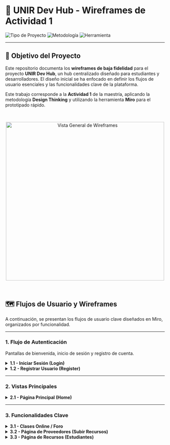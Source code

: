 # 🚀 UNIR Dev Hub - Wireframes de Actividad 1

![Tipo de Proyecto](https://img.shields.io/badge/Tipo-Proyecto_Acad%C3%A9mico-0073A8)
![Metodología](https://img.shields.io/badge/Metodolog%C3%ADa-Design_Thinking-blue)
![Herramienta](https://img.shields.io/badge/Herramienta-Miro-orange)

---

## 🎯 Objetivo del Proyecto

Este repositorio documenta los **wireframes de baja fidelidad** para el proyecto **UNIR Dev Hub**, un hub centralizado diseñado para estudiantes y desarrolladores. El diseño inicial se ha enfocado en definir los flujos de usuario esenciales y las funcionalidades clave de la plataforma.

Este trabajo corresponde a la **Actividad 1** de la maestría, aplicando la metodología **Design Thinking** y utilizando la herramienta **Miro** para el prototipado rápido.

<br>
<p align="center">
  <img width="500" alt="Vista General de Wireframes" src="https://github.com/user-attachments/assets/16cba5e9-7ead-423d-be79-d79d54161df0" />
</p>
<br>

## 🗺️ Flujos de Usuario y Wireframes

A continuación, se presentan los flujos de usuario clave diseñados en Miro, organizados por funcionalidad.

---

### 1. Flujo de Autenticación
Pantallas de bienvenida, inicio de sesión y registro de cuenta.

<details>
  <summary><strong>1.1 - Iniciar Sesión (Login)</strong></summary>
  <br>
  <img width="800" alt="1 -Login" src="https://github.com/user-attachments/assets/b2c381c6-3699-4c54-8991-9e0e0fdc7ae3" />
</details>

<details>
  <summary><strong>1.2 - Registrar Usuario (Register)</strong></summary>
  <br>
  <img width="800" alt="2 -Registro" src="https://github.com/user-attachments/assets/200d524a-4b09-4ddb-ad07-97a1819163b6" />
</details>

---

### 2. Vistas Principales

<details>
  <summary><strong>2.1 - Página Principal (Home)</strong></summary>
  <br>
  <p>Vista principal de la plataforma una vez que el usuario ha iniciado sesión.</p>
  <img width="800" alt="3 -Inicio" src="https://github.com/user-attachments/assets/0adb53c2-c840-4357-847c-e99d7cf87b02" />
</details>

---

### 3. Funcionalidades Clave

<details>
  <summary><strong>3.1 - Clases Online / Foro</strong></summary>
  <br>
  <p>Muestra una transmisión en vivo (clase) junto con un chat interactivo para los estudiantes.</p>
  <img width="800" alt="4- Foro" src="https://github.com/user-attachments/assets/4cbd4825-a7e3-4f05-bba6-3151ff5d5ffc" />
</details>

<details>
  <summary><strong>3.2 - Página de Proveedores (Subir Recursos)</strong></summary>
  <br>
  <p>Formulario diseñado para que los proveedores o usuarios con permisos puedan subir nuevos recursos a la plataforma.</p>
  <img width="800" alt="5 -subir recursos" src="https://github.com/user-attachments/assets/6088d4e5-7c05-451a-9de8-3a956b700beb" />
  <img width="800" alt="5 -subir recursos (alternativo)" src="https://github.com/user-attachments/assets/3c98cd75-cb8c-4c1c-a0d9-77ca6bc8df53" />
</details>

<details>
  <summary><strong>3.3 - Página de Recursos (Estudiantes)</strong></summary>
  <br>
  <p>Contiene el listado de todos los recursos disponibles para la descarga por parte de los estudiantes.</p>
  <img width="800" alt="6 -Recursos disponibles" src="https://github.com/user-attachments/assets/ff3479de-52fe-430d-80fb-105047f376b0" />
  <img width="800" alt="6 -Recursos disponibles (alternativo)" src="https://github.com/user-attachments/assets/c187ab2a-96d7-4df8-8bb9-c39b562b488c" />
</details>
